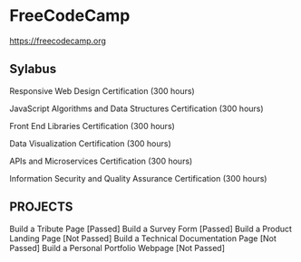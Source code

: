 # FreeCodeCamp
https://freecodecamp.org

## Sylabus
Responsive Web Design Certification (300 hours)

JavaScript Algorithms and Data Structures Certification (300 hours)

Front End Libraries Certification (300 hours)

Data Visualization Certification (300 hours)

APIs and Microservices Certification (300 hours)

Information Security and Quality Assurance Certification (300 hours)

## PROJECTS

Build a Tribute Page [Passed]
Build a Survey Form [Passed]
Build a Product Landing Page [Not Passed]
Build a Technical Documentation Page [Not Passed]
Build a Personal Portfolio Webpage [Not Passed]
